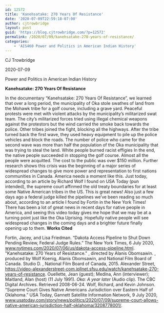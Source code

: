 ```yaml
---
id: 12572
title: 'Kanehsatake: 270 Years Of Resistance'
date: '2020-07-09T22:59:18-07:00'
author: cjtrowbridge
layout: post
guid: 'https://blog.cjtrowbridge.com/?p=12572'
permalink: /2020/07/09/kanehsatake-270-years-of-resistance/
categories:
    - 'AIS460 Power and Politics in American Indian History'
---
```


CJ Trowbridge

2020-07-09

Power and Politics in American Indian History

**Kanehsatake: 270 Years Of Resistance**

In the documentary “Kanehsatake: 270 Years Of Resistance”, we learned that over a long period, the municipality of Oka stole swathes of land from the Mohawk tribe for a golf course, including a grave yard. Peaceful protests were met with violent attacks by the municipality’s militarized swat team. The city’s militarized forces tried using illegal chemical weapons against the protestors but the wind carried the smoke back towards the police. Other tribes joined the fight, blocking all the highways. After the tribe turned back the first wave, they used heavy equipment to pile up the police vehicles and block the roads. The number of police who came for the second wave was more than half the population of the Oka municipality that was trying to steal the land. White people burned racist effigies In the end, the native people succeeded in stopping the golf course. Almost all the people were acquitted. The cost to the public was over $150 million. Further research shows this crisis was the beginning of a major series of widespread changes to give more power and representation to first nations communities in Canada. America needs a moment like this. Just today, according to an article by Richard Wolf I found on USA Today (pun intended), the supreme court affirmed the old treaty boundaries for at least some Native American tribes in the US. This is great news! Also just a few days ago a federal judge killed the pipelines we’ve been reading so much about, according to an article I found by Fortin in the New York Times! There has been a lot of great news in recent days for native people in America, and seeing this video today gives me hope that we may be at a turning point just like the Oka Uprising. Hopefully native people will see widespread changes in the coming days and a brighter future finally opening up to them. **Works Cited**

Fortin, Jacey, and Lisa Friedman. “Dakota Access Pipeline to Shut Down Pending Review, Federal Judge Rules.” The New York Times, 6 July 2020, www.nytimes.com/2020/07/06/us/dakota-access-pipeline.html. "Kanehsatake: 270 Years of Resistance." , directed by Alanis Obomsawin. , produced by Wolf Koenig, Alanis Obomsawin, and National Film Board of Canada. Studio D. , National Film Board of Canada, 2015. Alexander Street, https://video-alexanderstreet-com.jpllnet.sfsu.edu/watch/kanehsatake-270-years-of-resistance. Ouellette, Jean (guest); Medina, Ann (interviewer); Maitland, Alan (host) (11 July 1991). *Oka: A year later* (Audio clip). The CBC Digital Archives. Retrieved 2008-06-24. Wolf, Richard, and Kevin Johnson. “Supreme Court Gives Native Americans Jurisdiction over Eastern Half of Oklahoma.” USA Today, Gannett Satellite Information Network, 9 July 2020, www.usatoday.com/story/news/politics/2020/07/09/supreme-court-allows-native-american-jurisdiction-half-oklahoma/3208778001/.